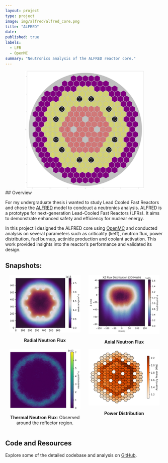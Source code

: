```yaml
---
layout: project
type: project
image: img/alfred/alfred_core.png
title: "ALFRED"
date:
published: true
labels:
  - LFR
  - OpenMC
summary: "Neutronics analysis of the ALFRED reactor core."
---
```


<div align="center">
  <img src="../img/alfred/alfred_core.png" width="75%">
</div>
## Overview

For my undergraduate thesis i wanted to study Lead Cooled Fast Reactors and chose the [ALFRED](https://www.sciencedirect.com/science/article/abs/pii/S0029549314004361) model to condcuct a neutronics analysis. ALFRED is a prototype for next-generation Lead-Cooled Fast Reactors (LFRs). It aims to demonstrate enhanced safety and efficiency for nuclear energy.

In this project i designed the ALFRED core using [OpenMC](https://docs.openmc.org/en/stable/) and conducted analysis on several parameters such as criticality (keff), neutron flux, power distribution, fuel burnup, actinide production and coolant activation. This work provided insights into the reactor’s performance and validated its design. 

## Snapshots:

<div style="display: flex; justify-content: space-around; flex-wrap: wrap;">
  <div style="text-align: center; width: 45%;">
    <img src="../img/alfred/alfred_rad_nflux.png" alt="Radial neutron flux distribution in ALFRED" width="100%">
    <p><strong>Radial Neutron Flux</strong></p>
  </div>
  <div style="text-align: center; width: 45%;">
    <img src="../img/alfred/alfred_ax_nflux.png" alt="Axial neutron flux distribution in ALFRED" width="100%">
    <p><strong>Axial Neutron Flux</strong></p>
  </div>
  <div style="text-align: center; width: 45%;">
    <img src="../img/alfred/alfred_th_nflux.png" alt="Thermal neutron flux in ALFRED" width="100%">
    <p><strong>Thermal Neutron Flux</strong>: Observed around the reflector region.</p>
  </div>
  <div style="text-align: center; width: 45%;">
    <img src="../img/alfred/alfred_power.png" alt="Power distribution in ALFRED" width="100%">
    <p><strong>Power Distribution</strong></p>
  </div>
</div>

## Code and Resources

Explore some of the detailed codebase and analysis on [GitHub](https://github.com/SShuddho/neutronics-alfred).
